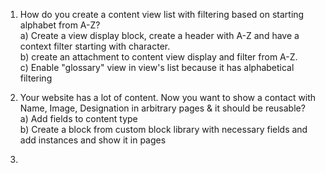1) How do you create a content view list with filtering based on starting alphabet from A-Z? <br>
  a) Create a view display block, create a header with A-Z and have a context filter starting with character.<br>
  b) create an attachment to content view display and filter from A-Z.<br>
  c) Enable "glossary" view in view's list because it has alphabetical filtering<br>

2) Your website has a lot of content. Now you want to show a contact with Name, Image, Designation in arbitrary pages & it should be reusable? <br>
  a) Add fields to content type <br>
  b) Create a block from custom block library with necessary fields and add instances and show it in pages

3) 
